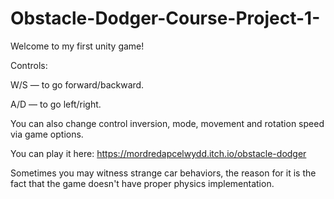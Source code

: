 # Obstacle-Dodger-Course-Project-1-
Welcome to my first unity game!

Controls:

W/S — to go forward/backward.

A/D — to go left/right.

You can also change control inversion, mode, movement and rotation speed via game options.

You can play it here: https://mordredapcelwydd.itch.io/obstacle-dodger

Sometimes you may witness strange car behaviors, the reason for it is the fact that the game doesn't have proper physics implementation.
